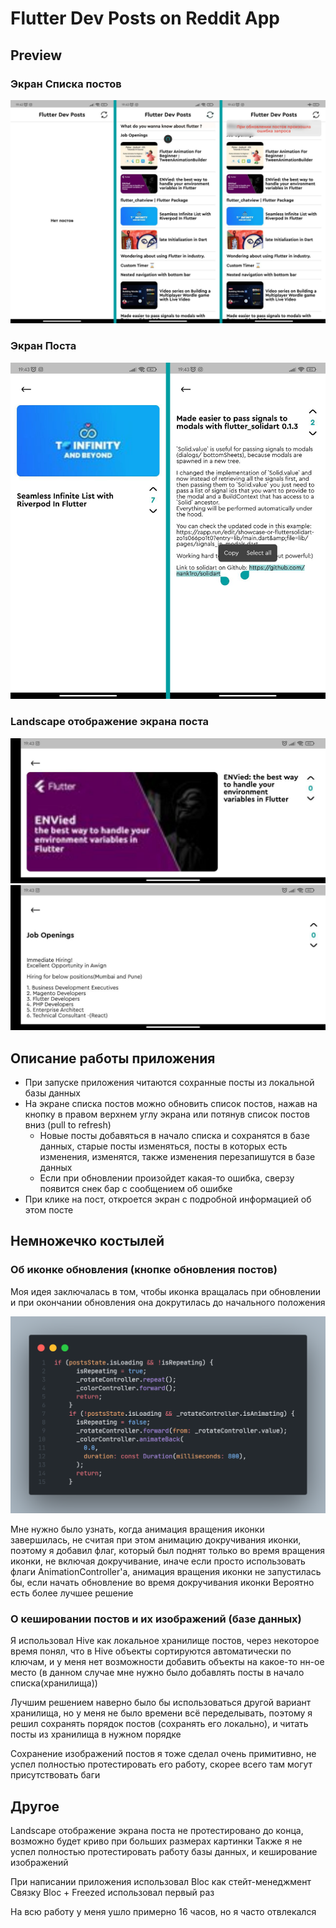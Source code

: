 # Flutter Dev Posts on Reddit App

## Preview

### Экран Списка постов
![three post list images](/docs/post-list-big.png)

### Экран Поста
![two post page images](/docs/post-page-big.png)

### Landscape отображение экрана поста
![post page with image landscape](/docs/post-page-with-image-landscape.jpg)
![post page without image landscape](/docs/post-page-without-image-landscape.jpg)

## Описание работы приложения

- При запуске приложения читаются сохранные посты из локальной базы данных
- На экране списка постов можно обновить список постов, нажав на кнопку в правом верхнем углу экрана или потянув список постов вниз (pull to refresh)
	- Новые посты добавяться в начало списка и сохранятся в базе данных, старые посты изменяться, посты в которых есть изменения, изменятся, также изменения перезапишутся в базе данных
	- Если при обновлении произойдет какая-то ошибка, сверзу появится снек бар с сообщением об ошибке
- При клике на пост, откроется экран с подробной информацией об этом посте

## Немножечко костылей

### Об иконке обновления (кнопке обновления постов)

Моя идея заключалась в том, чтобы иконка вращалась при обновлении и при окончании обновления она докрутилась до начального положения

![update button code](/docs/update-button-crutch.png)

Мне нужно было узнать, когда анимация вращения иконки завершилась, не считая при этом анимацию докручивания иконки, поэтому я добавил флаг, который был поднят только во время вращения иконки, не включая докручивание, иначе если просто использовать флаги AnimationController'a, анимация вращения иконки не запустилась бы, если начать обновление во время докручивания иконки
Вероятно есть более лучшее решение
### О кешировании постов и их изображений (базе данных)

Я использовал Hive как локальное хранилище постов, через некоторое время понял, что в Hive объекты сортируются автоматически по ключам, и у меня нет возможности добавить объекты на какое-то нн-ое место (в данном случае мне нужно было добавлять посты в начало списка(хранилища))

Лучшим решением наверно было бы использоваться другой вариант хранилища, но у меня не было времени всё переделывать, поэтому я решил сохранять порядок постов (сохранять его локально), и читать посты из хранилища в нужном порядке

Сохранение изображений постов я тоже сделал очень примитивно, не успел полностью протестировать его работу, скорее всего там могут присутствовать баги

## Другое
Landscape отображение экрана поста не протестировано до конца, возможно будет криво при больших размерах картинки
Также я не успел полностью протестировать работу базы данных, и кеширование изображений


При написании приложения использовал Bloc как стейт-менеджмент
Связку Bloc + Freezed использовал первый раз

На всю работу у меня ушло примерно 16 часов, но я часто отвлекался
